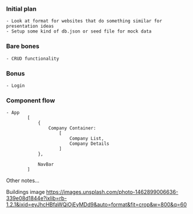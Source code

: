 ### Initial plan
    - Look at format for websites that do something similar for presentation ideas
    - Setup some kind of db.json or seed file for mock data
    

### Bare bones
    - CRUD functionality


### Bonus
    - Login

### Component flow
    - App
            [
                {
                    Company Container: 
                        [
                            Company List,
                            Company Details
                        ]
                },

                NavBar
            ]


Other notes...

Buildings image
https://images.unsplash.com/photo-1462899006636-339e08d1844e?ixlib=rb-1.2.1&ixid=eyJhcHBfaWQiOjEyMDd9&auto=format&fit=crop&w=800&q=60